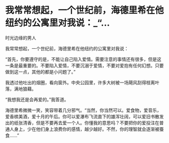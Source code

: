 # 我常常想起，一个世纪前，海德里希在他纽约的公寓里对我说：_“...

时光边缘的男人

我常常想起，一个世纪前，海德里希在他纽约的公寓里对我说：

“首先，你要遵守的是，不能让自己陷入爱情。需要注意的事情还有很多，但是这一条是最重要的。不要陷入爱情，不要沉溺于爱情，不要对爱抱有任何幻想。只要做到这一点，其他的都是小问题了。”

我透过他吐出的烟圈，看向窗外。中央公园里，许多大树被一场飓风刮得枝离叶落，满地狼藉。

“我想我还是会再爱的。”我答道。

海德里希微微一笑，笑容带着几分邪气。“当然，你当然可以。爱食物，爱音乐，爱香槟美酒，爱十月的午后。你可以爱瀑布飞流直下的雄浑壮阔，可以爱旧书散发出的纸张清香，但是不要再去爱一个人。你懂我的意思吗？不要把你的爱投注在普通人身上，少在他们身上浪费你的感情，越少越好。不然，你的理智就会逐渐被蚕食……”